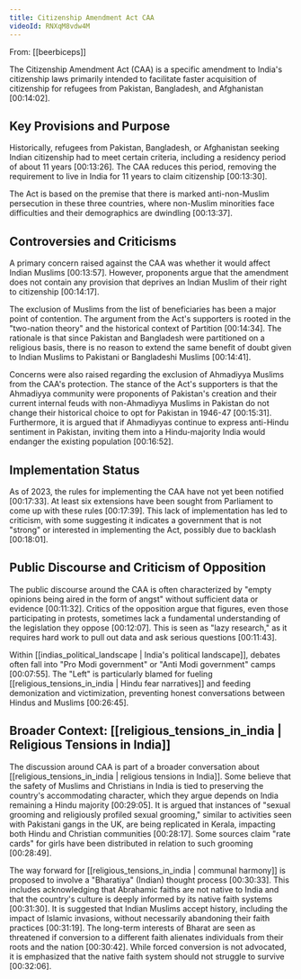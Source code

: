 ```yaml
---
title: Citizenship Amendment Act CAA
videoId: RNXqM8vdw4M
---
```


From: [[beerbiceps]] <br/> 

The Citizenship Amendment Act (CAA) is a specific amendment to India's citizenship laws primarily intended to facilitate faster acquisition of citizenship for refugees from Pakistan, Bangladesh, and Afghanistan <a class="yt-timestamp" data-t="00:14:02">[00:14:02]</a>.

## Key Provisions and Purpose

Historically, refugees from Pakistan, Bangladesh, or Afghanistan seeking Indian citizenship had to meet certain criteria, including a residency period of about 11 years <a class="yt-timestamp" data-t="00:13:26">[00:13:26]</a>. The CAA reduces this period, removing the requirement to live in India for 11 years to claim citizenship <a class="yt-timestamp" data-t="00:13:30">[00:13:30]</a>.

The Act is based on the premise that there is marked anti-non-Muslim persecution in these three countries, where non-Muslim minorities face difficulties and their demographics are dwindling <a class="yt-timestamp" data-t="00:13:37">[00:13:37]</a>.

## Controversies and Criticisms

A primary concern raised against the CAA was whether it would affect Indian Muslims <a class="yt-timestamp" data-t="00:13:57">[00:13:57]</a>. However, proponents argue that the amendment does not contain any provision that deprives an Indian Muslim of their right to citizenship <a class="yt-timestamp" data-t="00:14:17">[00:14:17]</a>.

The exclusion of Muslims from the list of beneficiaries has been a major point of contention. The argument from the Act's supporters is rooted in the "two-nation theory" and the historical context of Partition <a class="yt-timestamp" data-t="00:14:34">[00:14:34]</a>. The rationale is that since Pakistan and Bangladesh were partitioned on a religious basis, there is no reason to extend the same benefit of doubt given to Indian Muslims to Pakistani or Bangladeshi Muslims <a class="yt-timestamp" data-t="00:14:41">[00:14:41]</a>.

Concerns were also raised regarding the exclusion of Ahmadiyya Muslims from the CAA's protection. The stance of the Act's supporters is that the Ahmadiyya community were proponents of Pakistan's creation and their current internal feuds with non-Ahmadiyya Muslims in Pakistan do not change their historical choice to opt for Pakistan in 1946-47 <a class="yt-timestamp" data-t="00:15:31">[00:15:31]</a>. Furthermore, it is argued that if Ahmadiyyas continue to express anti-Hindu sentiment in Pakistan, inviting them into a Hindu-majority India would endanger the existing population <a class="yt-timestamp" data-t="00:16:52">[00:16:52]</a>.

## Implementation Status

As of 2023, the rules for implementing the CAA have not yet been notified <a class="yt-timestamp" data-t="00:17:33">[00:17:33]</a>. At least six extensions have been sought from Parliament to come up with these rules <a class="yt-timestamp" data-t="00:17:39">[00:17:39]</a>. This lack of implementation has led to criticism, with some suggesting it indicates a government that is not "strong" or interested in implementing the Act, possibly due to backlash <a class="yt-timestamp" data-t="00:18:01">[00:18:01]</a>.

## Public Discourse and Criticism of Opposition

The public discourse around the CAA is often characterized by "empty opinions being aired in the form of angst" without sufficient data or evidence <a class="yt-timestamp" data-t="00:11:32">[00:11:32]</a>. Critics of the opposition argue that figures, even those participating in protests, sometimes lack a fundamental understanding of the legislation they oppose <a class="yt-timestamp" data-t="00:12:07">[00:12:07]</a>. This is seen as "lazy research," as it requires hard work to pull out data and ask serious questions <a class="yt-timestamp" data-t="00:11:43">[00:11:43]</a>.

Within [[indias_political_landscape | India's political landscape]], debates often fall into "Pro Modi government" or "Anti Modi government" camps <a class="yt-timestamp" data-t="00:07:55">[00:07:55]</a>. The "Left" is particularly blamed for fueling [[religious_tensions_in_india | Hindu fear narratives]] and feeding demonization and victimization, preventing honest conversations between Hindus and Muslims <a class="yt-timestamp" data-t="00:26:45">[00:26:45]</a>.

## Broader Context: [[religious_tensions_in_india | Religious Tensions in India]]

The discussion around CAA is part of a broader conversation about [[religious_tensions_in_india | religious tensions in India]]. Some believe that the safety of Muslims and Christians in India is tied to preserving the country's accommodating character, which they argue depends on India remaining a Hindu majority <a class="yt-timestamp" data-t="00:29:05">[00:29:05]</a>. It is argued that instances of "sexual grooming and religiously profiled sexual grooming," similar to activities seen with Pakistani gangs in the UK, are being replicated in Kerala, impacting both Hindu and Christian communities <a class="yt-timestamp" data-t="00:28:17">[00:28:17]</a>. Some sources claim "rate cards" for girls have been distributed in relation to such grooming <a class="yt-timestamp" data-t="00:28:49">[00:28:49]</a>.

The way forward for [[religious_tensions_in_india | communal harmony]] is proposed to involve a "Bharatiya" (Indian) thought process <a class="yt-timestamp" data-t="00:30:33">[00:30:33]</a>. This includes acknowledging that Abrahamic faiths are not native to India and that the country's culture is deeply informed by its native faith systems <a class="yt-timestamp" data-t="00:31:30">[00:31:30]</a>. It is suggested that Indian Muslims accept history, including the impact of Islamic invasions, without necessarily abandoning their faith practices <a class="yt-timestamp" data-t="00:31:19">[00:31:19]</a>. The long-term interests of Bharat are seen as threatened if conversion to a different faith alienates individuals from their roots and the nation <a class="yt-timestamp" data-t="00:30:42">[00:30:42]</a>. While forced conversion is not advocated, it is emphasized that the native faith system should not struggle to survive <a class="yt-timestamp" data-t="00:32:06">[00:32:06]</a>.